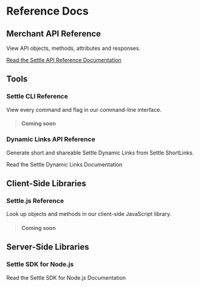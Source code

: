 # Reference Docs

## Merchant API Reference

View API objects, methods, attributes and responses.

[Read the Settle API Reference Documentation](../merchant-api)

####
 
## Tools

### Settle CLI Reference

View every command and flag in our command-line interface.

> #### Coming soon

### Dynamic Links API Reference

Generate short and shareable Settle Dynamic Links from Settle ShortLinks.

<!-- TODO - Add link -->
Read the Settle Dynamic Links Documentation

####

## Client-Side Libraries

### Settle.js Reference

Look up objects and methods in our client-side JavaScript library.

> #### Coming soon

 

## Server-Side Libraries

### Settle SDK for Node.js

<!-- TODO - Add link -->
Read the Settle SDK for Node.js Documentation
